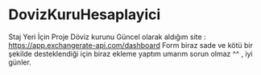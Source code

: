 # DovizKuruHesaplayici
Staj Yeri İçin Proje
Döviz kurunu Güncel olarak aldığım site : https://app.exchangerate-api.com/dashboard Form biraz sade ve kötü bir şekilde desteklendiği için biraz ekleme yaptım umarım sorun olmaz ^^ , iyi günler.

